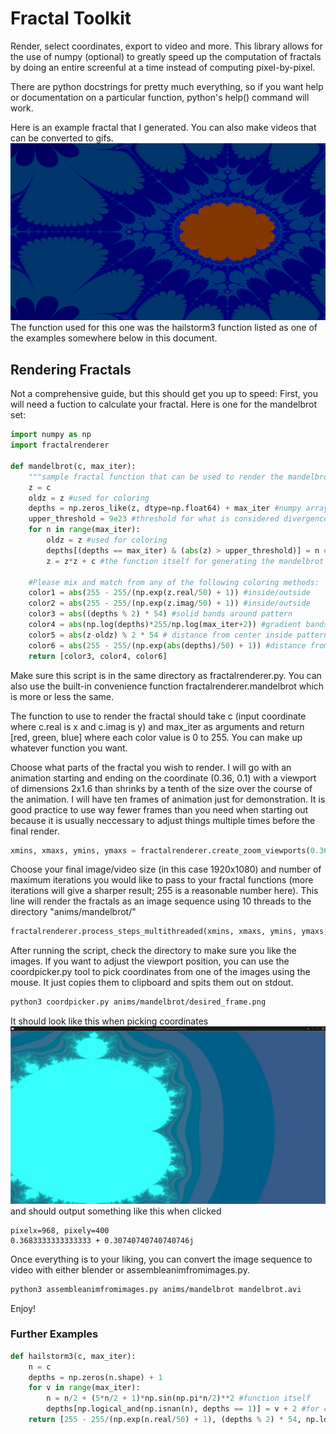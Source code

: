 # Fractal Toolkit
Render, select coordinates, export to video and more. This library allows for the use of numpy (optional) to greatly speed up the computation of fractals by doing an entire screenful at a time instead of computing pixel-by-pixel.

There are python docstrings for pretty much everything, so if you want help or documentation on a particular function, python's help() command will work.

Here is an example fractal that I generated. You can also make videos that can be converted to gifs.
![example fractal](examplegenerated.png)
The function used for this one was the hailstorm3 function listed as one of the examples somewhere below in this document.

## Rendering Fractals
Not a comprehensive guide, but this should get you up to speed:
First, you will need a fuction to calculate your fractal. Here is one for the mandelbrot set:

```python
import numpy as np
import fractalrenderer

def mandelbrot(c, max_iter):
    """sample fractal function that can be used to render the mandelbrot set"""
    z = c
    oldz = z #used for coloring
    depths = np.zeros_like(z, dtype=np.float64) + max_iter #numpy array of the number of iterations needed for convergence/divergence -- used for coloring
    upper_threshold = 9e23 #threshold for what is considered divergence for the mandelbrot set
    for n in range(max_iter):
        oldz = z #used for coloring
        depths[(depths == max_iter) & (abs(z) > upper_threshold)] = n #for coloring
        z = z*z + c #the function itself for generating the mandelbrot set

    #Please mix and match from any of the following coloring methods:
    color1 = abs(255 - 255/(np.exp(z.real/50) + 1)) #inside/outside
    color2 = abs(255 - 255/(np.exp(z.imag/50) + 1)) #inside/outside
    color3 = abs((depths % 2) * 54) #solid bands around pattern
    color4 = abs(np.log(depths)*255/np.log(max_iter+2)) #gradient bands around pattern
    color5 = abs(z-oldz) % 2 * 54 # distance from center inside pattern
    color6 = abs(255 - 255/(np.exp(abs(depths)/50) + 1)) #distance from pattern
    return [color3, color4, color6]
```

Make sure this script is in the same directory as fractalrenderer.py. You can also use the built-in convenience function fractalrenderer.mandelbrot which is more or less the same.

The function to use to render the fractal should take c (input coordinate where c.real is x and c.imag is y) and max_iter as arguments and return [red, green, blue] where each color value is 0 to 255. You can make up whatever function you want.

Choose what parts of the fractal you wish to render. I will go with an animation starting and ending on the coordinate (0.36, 0.1) with a viewport of dimensions 2x1.6 than shrinks by a tenth of the size over the course of the animation. I will have ten frames of animation just for demonstration. It is good practice to use way fewer frames than you need when starting out because it is usually neccessary to adjust things multiple times before the final render. 
```python
xmins, xmaxs, ymins, ymaxs = fractalrenderer.create_zoom_viewports(0.36, 0.1, 0.36, 0.1, 2, 0.02, 1.6, 0.016, 10)
```
Choose your final image/video size (in this case 1920x1080) and number of maximum iterations you would like to pass to your fractal functions (more iterations will give a sharper result; 255 is a reasonable number here). This line will render the fractals as an image sequence using 10 threads to the directory "anims/mandelbrot/"
```python
fractalrenderer.process_steps_multithreaded(xmins, xmaxs, ymins, ymaxs, 1920, 1080, 255, 10, mandelbrot, 10, True, "anims")
```

After running the script, check the directory to make sure you like the images.
If you want to adjust the viewport position, you can use the coordpicker.py tool to pick coordinates from one of the images using the mouse. It just copies them to clipboard and spits them out on stdout.
```bash
python3 coordpicker.py anims/mandelbrot/desired_frame.png
```
It should look like this when picking coordinates
![screenshot](examplescreenshot.jpg)
and should output something like this when clicked
```
pixelx=968, pixely=400
0.3683333333333333 + 0.30740740740740746j
```

Once everything is to your liking, you can convert the image sequence to video with either blender or assembleanimfromimages.py.
```bash
python3 assembleanimfromimages.py anims/mandelbrot mandelbrot.avi
```

Enjoy!

### Further Examples

```python
def hailstorm3(c, max_iter):
    n = c
    depths = np.zeros(n.shape) + 1
    for v in range(max_iter):
        n = n/2 + (5*n/2 + 1)*np.sin(np.pi*n/2)**2 #function itself
        depths[np.logical_and(np.isnan(n), depths == 1)] = v + 2 #for coloring
    return [255 - 255/(np.exp(n.real/50) + 1), (depths % 2) * 54, np.log(depths)*255/np.log(max_iter+2)]
```
